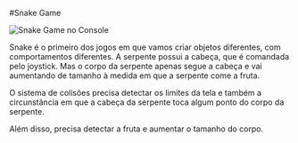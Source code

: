#Snake Game

![Snake Game no Console]([http://url/to/img.png](https://github.com/djairjr/oficina_CircuitPython/blob/main/aula_10_Snake/Snake.png))

Snake é o primeiro dos jogos em que vamos criar objetos diferentes, com comportamentos diferentes.
A serpente possui a cabeça, que é comandada pelo joystick. Mas o corpo da serpente apenas segue a 
cabeça e vai aumentando de tamanho à medida em que a serpente come a fruta.

O sistema de colisões precisa detectar os limites da tela e também a circunstância em que a cabeça
da serpente toca algum ponto do corpo da serpente.

Além disso, precisa detectar a fruta e aumentar o tamanho do corpo.
